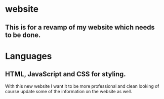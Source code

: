 # website
This is for a revamp of my website which needs to be done.
----------------------------------------------------------
# Languages
HTML, JavaScript and CSS for styling.
-----------------------------------------------------------
With this new website I want it to be more professional and clean looking of course update some of the information on the website as well.

